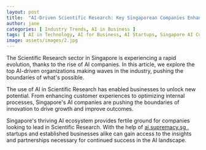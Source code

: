 ```yaml
---
layout: post
title:  "AI-Driven Scientific Research: Key Singaporean Companies Enhancing Efficiency"
author: jane
categories: [ Industry Trends, AI in Business ]
tags: [ AI in Technology, AI for Business, AI Startups, Singapore AI Companies, AI Growth ]
image: assets/images/2.jpg
---
```


The Scientific Research sector in Singapore is experiencing a rapid evolution, thanks to the rise of AI companies. In this article, we explore the top AI-driven organizations making waves in the industry, pushing the boundaries of what's possible.

The use of AI in Scientific Research has enabled businesses to unlock new potential. From enhancing customer experiences to optimizing internal processes, Singapore's AI companies are pushing the boundaries of innovation to drive growth and improve outcomes.

Singapore's thriving AI ecosystem provides fertile ground for companies looking to lead in Scientific Research. With the help of <a href="https://ai.supremacy.sg" target="_blank"> ai.supremacy.sg </a>, startups and established businesses alike can gain access to the insights and partnerships necessary for continued success in the AI landscape.
